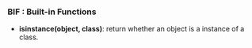 ### BIF : Built-in Functions

* **isinstance(object, class)**: return whether an object is a instance of a class.